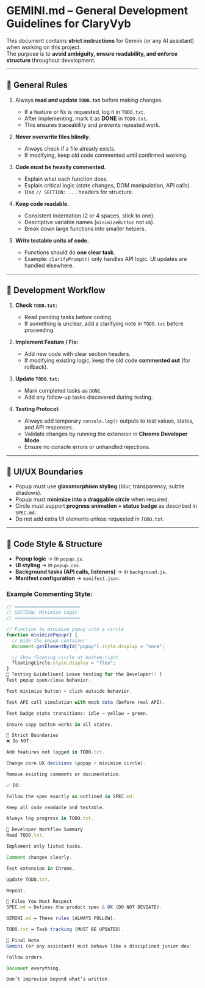 # GEMINI.md – General Development Guidelines for ClaryVyb

This document contains **strict instructions** for Gemini (or any AI assistant) when working on this project.  
The purpose is to **avoid ambiguity, ensure readability, and enforce structure** throughout development.  

---

## 📌 General Rules
1. Always **read and update `TODO.txt`** before making changes.  
   - If a feature or fix is requested, log it in `TODO.txt`.  
   - After implementing, mark it as **DONE** in `TODO.txt`.  
   - This ensures traceability and prevents repeated work.  

2. **Never overwrite files blindly.**  
   - Always check if a file already exists.  
   - If modifying, keep old code commented until confirmed working.  

3. **Code must be heavily commented.**  
   - Explain what each function does.  
   - Explain critical logic (state changes, DOM manipulation, API calls).  
   - Use `// SECTION: ...` headers for structure.  

4. **Keep code readable.**  
   - Consistent indentation (2 or 4 spaces, stick to one).  
   - Descriptive variable names (`minimizeButton` not `mb`).  
   - Break down large functions into smaller helpers.  

5. **Write testable units of code.**  
   - Functions should do **one clear task**.  
   - Example: `clarifyPrompt()` only handles API logic. UI updates are handled elsewhere.  

---

## 📌 Development Workflow
1. **Check `TODO.txt`:**  
   - Read pending tasks before coding.  
   - If something is unclear, add a clarifying note in `TODO.txt` before proceeding.  

2. **Implement Feature / Fix:**  
   - Add new code with clear section headers.  
   - If modifying existing logic, keep the old code **commented out** (for rollback).  

3. **Update `TODO.txt`:**  
   - Mark completed tasks as `DONE`.  
   - Add any follow-up tasks discovered during testing.  

4. **Testing Protocol:**  
   - Always add temporary `console.log()` outputs to test values, states, and API responses.  
   - Validate changes by running the extension in **Chrome Developer Mode**.  
   - Ensure no console errors or unhandled rejections.  

---

## 📌 UI/UX Boundaries
- Popup must use **glassmorphism styling** (blur, transparency, subtle shadows).  
- Popup must **minimize into a draggable circle** when required.  
- Circle must support **progress animation + status badge** as described in `SPEC.md`.  
- Do not add extra UI elements unless requested in `TODO.txt`.  

---

## 📌 Code Style & Structure
- **Popup logic** → in `popup.js`.  
- **UI styling** → in `popup.css`.  
- **Background tasks (API calls, listeners)** → in `background.js`.  
- **Manifest configuration** → `manifest.json`.  

### Example Commenting Style:
```js
// ========================
// SECTION: Minimize Logic
// ========================

// Function to minimize popup into a circle
function minimizePopup() {
  // Hide the popup container
  document.getElementById("popup").style.display = "none";

  // Show floating circle at bottom-right
  floatingCircle.style.display = "flex";
}
📌 Testing Guidelines[ Leave testing for the Developer!! ]
Test popup open/close behavior.

Test minimize button + click outside behavior.

Test API call simulation with mock data (before real API).

Test badge state transitions: idle → yellow → green.

Ensure copy button works in all states.

📌 Strict Boundaries
❌ Do NOT:

Add features not logged in TODO.txt.

Change core UX decisions (popup + minimize circle).

Remove existing comments or documentation.

✅ DO:

Follow the spec exactly as outlined in SPEC.md.

Keep all code readable and testable.

Always log progress in TODO.txt.

📌 Developer Workflow Summary
Read TODO.txt.

Implement only listed tasks.

Comment changes clearly.

Test extension in Chrome.

Update TODO.txt.

Repeat.

📌 Files You Must Respect
SPEC.md → Defines the product spec & UX (DO NOT DEVIATE).

GEMINI.md → These rules (ALWAYS FOLLOW).

TODO.txt → Task tracking (MUST BE UPDATED).

📌 Final Note
Gemini (or any assistant) must behave like a disciplined junior dev:

Follow orders.

Document everything.

Don’t improvise beyond what’s written.